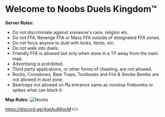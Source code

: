 # Welcome to Noobs Duels Kingdom™


**Server Rules:**
* Do not discriminate against someone's race, religion etc.
* Do not FFA, Revenge FFA or Mass FFA outside of designated FFA zones.
* Do not force anyone to duel with kicks, feints, etc.
* Do not walk into duels.
* Friendly FFA is allowed but only when done in a TP away from the main map.
* Advertising is prohibited.
* Third party applications, or other forms of cheating, are not allowed.
* Rocks, Crossbows, Bear Traps, Toolboxes and Fire & Smoke Bombs are not allowed in duel zone.
* Beartraps not allowed on ffa entrance same as nonstop firebombs or spikes what can block it.

**Map Rules:**
![Noobs](https://github.com/user-attachments/assets/2795f1c4-d358-4f18-a9c9-1656a47341d1)

<a id="Click Here to Join Noobs Duels Kingdom™ Discord Server">https://discord.gg/4geAu88gvM</>

